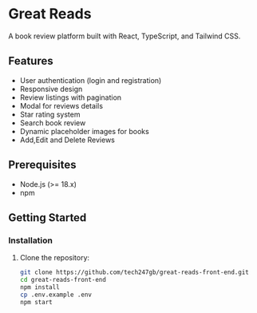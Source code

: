 # Great Reads

A book review platform built with React, TypeScript, and Tailwind CSS.

## Features

- User authentication (login and registration)
- Responsive design
- Review listings with pagination
- Modal for reviews details
- Star rating system
- Search book review
- Dynamic placeholder images for books
- Add,Edit and Delete Reviews

## Prerequisites

- Node.js (>= 18.x)
- npm

## Getting Started

### Installation

1. Clone the repository:
   ```bash
   git clone https://github.com/tech247gb/great-reads-front-end.git
   cd great-reads-front-end
   npm install
   cp .env.example .env
   npm start
